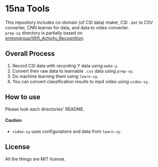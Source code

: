 # 15na Tools

This repository includes co-domain (of CSI data) maker, CSI `.dat` to CSV converter, CNN learner for data, and data to video converter.\
`prep-xy` directory is partially based on [ermongroup/Wifi_Activity_Recognition](https://github.com/ermongroup/Wifi_Activity_Recognition).

## **Overall Process**

1. Record CSI data with recording Y data using `make-y`.
2. Convert their raw data to learnable `.csv` data using `prep-xy`.
3. Do machine learning them using `learn-xy`.
4. You can convert classification results to mp4 video using `video-xy`.

## How to use
Please look each directories' README.

#### Caution
- `video-xy` uses configurations and data from `learn-xy`.

## License

All the things are MIT license.
